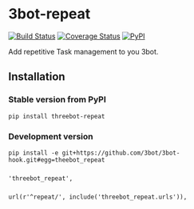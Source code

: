 # 3bot-repeat

[![Build Status](https://travis-ci.org/3bot/3bot-repeat.svg?branch=master)](https://travis-ci.org/3bot/3bot-repeat)
[![Coverage Status](https://coveralls.io/repos/3bot/3bot-repeat/badge.svg?branch=master&service=github)](https://coveralls.io/github/3bot/3bot-repeat?branch=master)
[![PyPI](https://img.shields.io/pypi/v/threebot-repeat.svg)](https://pypi.python.org/pypi/threebot-repeat)

Add repetitive Task management to you 3bot.


## Installation

### Stable version from PyPI

	pip install threebot-repeat

### Development version

	pip install -e git+https://github.com/3bot/3bot-hook.git#egg=theebot_repeat

###

    'threebot_repeat',
###

    url(r'^repeat/', include('threebot_repeat.urls')),
